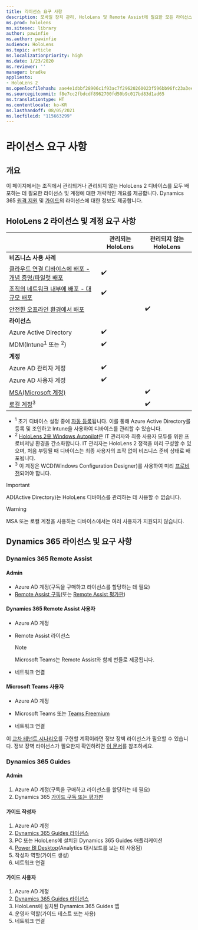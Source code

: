 ```yaml
---
title: 라이선스 요구 사항
description: 모바일 장치 관리, HoloLens 및 Remote Assist에 필요한 모든 라이선스 요구 사항 및 지침을 최신으로 유지하세요.
ms.prod: hololens
ms.sitesec: library
author: pawinfie
ms.author: pawinfie
audience: HoloLens
ms.topic: article
ms.localizationpriority: high
ms.date: 1/23/2020
ms.reviewer: ''
manager: bradke
appliesto:
- HoloLens 2
ms.openlocfilehash: aae4e1dbbf28906c1f93ac7f29620260023f596bb96fc23a3ee78442e70585fa
ms.sourcegitcommit: f8e7cc2fbdcdf8962700fd50b9c017bd83d1ad65
ms.translationtype: HT
ms.contentlocale: ko-KR
ms.lasthandoff: 08/05/2021
ms.locfileid: "115663299"
---
```

# <a name="license-requirements"></a>라이선스 요구 사항

## <a name="overview"></a>개요
이 페이지에서는 조직에서 관리되거나 관리되지 않는 HoloLens 2 디바이스를 모두 배포하는 데 필요한 라이선스 및 계정에 대한 개략적인 개요를 제공합니다. Dynamics 365 [원격 지원](#dynamics-365-remote-assist) 및 [가이드](#dynamics-365-guides)의 라이선스에 대한 정보도 제공합니다.

## <a name="hololens-2-license-and-account-requirements"></a>HoloLens 2 라이선스 및 계정 요구 사항

 
|       &nbsp;      | 관리되는 HoloLens | 관리되지 않는 HoloLens |
|-------------------|-----------------|---------------------|
| **비즈니스 사용 사례** | | |
| [클라우드 연결 디바이스에 배포 - 개념 증명/파일럿 배포](hololens-requirements.md#scenario-a-deploy-to-cloud-connected-devices)  | ✔️| |
| [조직의 네트워크 내부에 배포 - 대규모 배포](hololens-requirements.md#scenario-b-deploy-inside-your-organizations-network) | ✔️| |
| [안전한 오프라인 환경에서 배포](hololens-requirements.md#scenario-c-deploy-in-secure-offline-environment) | | ✔️ |
| **라이선스** | | |
| Azure Active Directory | ✔️ | |
| MDM(Intune<sup>1</sup> 또는 <sup>2</sup>) | ✔️  | |
| **계정** |  | |
| Azure AD 관리자 계정 | ✔️ |  |
| Azure AD 사용자 계정 | ✔️ | |
| [MSA(Microsoft 계정)](/windows/security/identity-protection/access-control/microsoft-accounts)| | ✔️ |
| [로컬 계정](/windows/security/identity-protection/access-control/local-accounts)<sup>3</sup> | | ✔️ |
- <sup>1</sup> 초기 디바이스 설정 중에 [자동 등록](/mem/intune/enrollment/windows-enroll#enable-windows-10-automatic-enrollment)됩니다. 이를 통해 Azure Active Directory를 등록 및 조인하고 Intune을 사용하여 디바이스를 관리할 수 있습니다.
- <sup>2</sup> [HoloLens 2용 Windows Autopilot](hololens2-autopilot.md)은 IT 관리자와 최종 사용자 모두를 위한 프로비저닝 환경을 간소화합니다. IT 관리자는 HoloLens 2 정책을 미리 구성할 수 있으며, 처음 부팅될 때 디바이스는 최종 사용자의 조작 없이 비즈니스 준비 상태로 배포됩니다.
- <sup>3</sup> 이 계정은 WCD(Windows Configuration Designer)를 사용하여 미리 [프로비전](hololens-provisioning.md#provisioning-package-hololens-wizard)되어야 합니다.

> [!IMPORTANT]
> AD(Active Directory)는 HoloLens 디바이스를 관리하는 데 사용할 수 없습니다.
 
> [!WARNING]
> MSA 또는 로컬 계정을 사용하는 디바이스에서는 여러 사용자가 지원되지 않습니다.

## <a name="dynamics-365-licensing-and-requirements"></a>Dynamics 365 라이선스 및 요구 사항

### <a name="dynamics-365-remote-assist"></a>Dynamics 365 Remote Assist 

#### <a name="admin"></a>Admin

- Azure AD 계정(구독을 구매하고 라이선스를 할당하는 데 필요)
- [Remote Assist 구독](/dynamics365/mixed-reality/remote-assist/buy-and-deploy-remote-assist)(또는 [Remote Assist 평가판](/dynamics365/mixed-reality/remote-assist/try-remote-assist))
    
#### <a name="dynamics-365-remote-assist-user"></a>Dynamics 365 Remote Assist 사용자

- Azure AD 계정

- Remote Assist 라이선스 

  > [!NOTE]
  > Microsoft Teams는 Remote Assist와 함께 번들로 제공됩니다.

- 네트워크 연결

#### <a name="microsoft-teams-user"></a>Microsoft Teams 사용자

- Azure AD 계정

- Microsoft Teams 또는 [Teams Freemium](https://products.office.com/microsoft-teams/free)

- 네트워크 연결

이 [교차 테넌트 시나리오](/dynamics365/mixed-reality/remote-assist/cross-tenant-overview#scenario-2-leasing-services-to-other-tenants)를 구현할 계획이라면 정보 장벽 라이선스가 필요할 수 있습니다. 정보 장벽 라이선스가 필요한지 확인하려면 [이 문서](/dynamics365/mixed-reality/remote-assist/cross-tenant-licensing-implementation#step-1-determine-if-information-barriers-are-necessary)를 참조하세요.

### <a name="dynamics-365-guides"></a>Dynamics 365 Guides 

#### <a name="admin"></a>Admin

1. Azure AD 계정(구독을 구매하고 라이선스를 할당하는 데 필요)
2. Dynamics 365 [가이드 구독 또는 평가판](/dynamics365/mixed-reality/guides/setup-step-one)

#### <a name="guides-author"></a>가이드 작성자

1. Azure AD 계정
1. [Dynamics 365 Guides 라이선스](/dynamics365/mixed-reality/guides/requirements)
1. PC 또는 HoloLens에 설치된 Dynamics 365 Guides 애플리케이션
1. [Power BI Desktop](https://powerbi.microsoft.com/desktop/)(Analytics 대시보드를 보는 데 사용됨)
1. 작성자 역할(가이드 생성)
1. 네트워크 연결

#### <a name="guides-user"></a>가이드 사용자

1. Azure AD 계정
1. [Dynamics 365 Guides 라이선스](/dynamics365/mixed-reality/guides/requirements)
1. HoloLens에 설치된 Dynamics 365 Guides 앱
1. 운영자 역할(가이드 테스트 또는 사용)
1. 네트워크 연결
